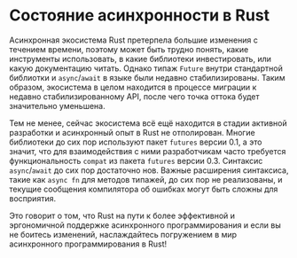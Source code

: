 # Состояние асинхронности в Rust

Асинхронная экосистема Rust претерпела большие изменения с течением времени,
поэтому может быть трудно понять, какие инструменты использовать, в какие библиотеки инвестировать,
или какую документацию читать. Однако типаж `Future` внутри стандартной библиотки и  `async`/`await` в языке были недавно стабилизированы.
Таким образом, экосистема в целом находится в процессе миграции
к недавно стабилизированному API, после чего точка оттока будет значительно
уменьшена.

Тем не менее, сейчас экосистема всё ещё находится в стадии
активной разработки и асинхронный опыт в Rust не отполирован.
Многие библиотеки до сих пор используют пакет
`futures` версии 0.1, а это значит, что для
взаимодействия с ними разработчикам часто требуется
функциональность `compat` из пакета
`futures` версии 0.3. Синтаксис `async`/`await` до сих пор достаточно нов. Важные расширения
синтаксиса, такие как `async fn` для методов типажей, до
сих пор не реализованы, и текущие сообщения компилятора об
ошибках могут быть сложны для восприятия.

Это говорит о том, что Rust на пути к более эффективной и
эргономичной поддержке асинхронного программирования и если
вы не боитесь изменений, наслаждайтесь погружением в мир
асинхронного программирования в Rust!
